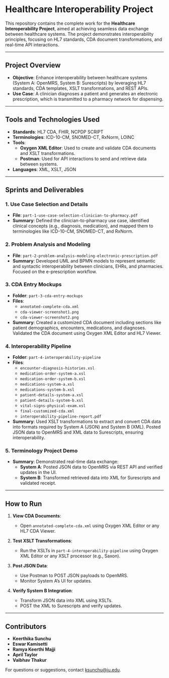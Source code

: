 # Healthcare Interoperability Project

This repository contains the complete work for the **Healthcare Interoperability Project**, aimed at achieving seamless data exchange between healthcare systems. The project demonstrates interoperability principles, focusing on HL7 standards, CDA document transformations, and real-time API interactions.

---

## Project Overview

- **Objective**: Enhance interoperability between healthcare systems (System A: OpenMRS, System B: Surescripts) by leveraging HL7 standards, CDA templates, XSLT transformations, and REST APIs.
- **Use Case**: A clinician diagnoses a patient and generates an electronic prescription, which is transmitted to a pharmacy network for dispensing.

---

## Tools and Technologies Used
- **Standards**: HL7 CDA, FHIR, NCPDP SCRIPT
- **Terminologies**: ICD-10-CM, SNOMED-CT, RxNorm, LOINC
- **Tools**:
  - **Oxygen XML Editor**: Used to create and validate CDA documents and XSLT transformations.
  - **Postman**: Used for API interactions to send and retrieve data between systems.
- **Languages**: XML, XSLT, JSON

---

## Sprints and Deliverables

### 1. **Use Case Selection and Details**
   - **File**: `part-1-use-case-selection-clinician-to-pharmacy.pdf`
   - **Summary**: Defined the clinician-to-pharmacy use case, identified clinical concepts (e.g., diagnosis, medication), and mapped them to terminologies like ICD-10-CM, SNOMED-CT, and RxNorm.

### 2. **Problem Analysis and Modeling**
   - **File**: `part-2-problem-analysis-modeling-electronic-prescription.pdf`
   - **Summary**: Developed UML and BPMN models to represent semantic and syntactic interoperability between clinicians, EHRs, and pharmacies. Focused on the e-prescription workflow.

### 3. **CDA Entry Mockups**
   - **Folder**: `part-3-cda-entry-mockups`
   - **Files**:
     - `annotated-complete-cda.xml`
     - `cda-viewer-screenshot1.png`
     - `cda-viewer-screenshot2.png`
   - **Summary**: Created a customized CDA document including sections like patient demographics, encounters, medications, and diagnoses. Validated the CDA document using Oxygen XML Editor and HL7 Viewer.

### 4. **Interoperability Pipeline**
   - **Folder**: `part-4-interoperability-pipeline`
   - **Files**:
     - `encounter-diagnosis-histories.xsl`
     - `medication-order-system-a.xsl`
     - `medication-order-system-b.xsl`
     - `medications-system-a.xsl`
     - `medications-system-b.xsl`
     - `patient-details-system-a.xsl`
     - `patient-details-system-b.xsl`
     - `vital-signs-physical-exam.xsl`
     - `final-customized-cda.xml`
     - `interoperability-pipeline-report.pdf`
   - **Summary**: Used XSLT transformations to extract and convert CDA data into formats required by System A (JSON) and System B (XML). Posted JSON data to OpenMRS and XML data to Surescripts, ensuring interoperability.

### 5. **Terminology Project Demo**
   - **Summary**: Demonstrated real-time data exchange:
     - **System A**: Posted JSON data to OpenMRS via REST API and verified updates in the UI.
     - **System B**: Transformed retrieved data into XML for Surescripts and validated receipt.

---

## How to Run
1. **View CDA Documents**:
   - Open `annotated-complete-cda.xml` using Oxygen XML Editor or any HL7 CDA Viewer.
   
2. **Test XSLT Transformations**:
   - Run the XSLTs in `part-4-interoperability-pipeline` using Oxygen XML Editor or any XSLT processor (e.g., Saxon).

3. **Post JSON Data**:
   - Use Postman to POST JSON payloads to OpenMRS.
   - Monitor System A’s UI for updates.

4. **Verify System B Integration**:
   - Transform JSON data into XML using XSLTs.
   - POST the XML to Surescripts and verify updates.

---

## Contributors
- **Keerthika Sunchu**
- **Eswar Kamisetti**
- **Ramya Keerthi Majji**
- **April Taylor**
- **Vaibhav Thakur**

For questions or suggestions, contact [ksunchu@iu.edu](mailto:ksunchu@iu.edu).
